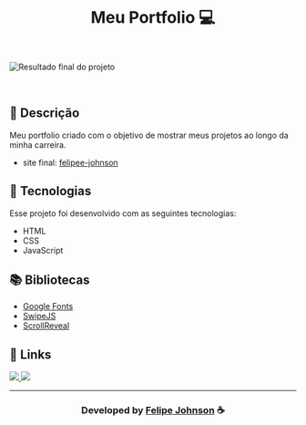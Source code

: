 <h1 align="center">
  Meu Portfolio 💻
</h1>

<br>

![Resultado final do projeto](https://user-images.githubusercontent.com/112385665/187520918-a203bb0b-e611-43a5-b326-9003b1f4b2eb.png)

<br>
  
## 📝 Descrição 

Meu portfolio criado com o objetivo de mostrar meus projetos ao longo da minha carreira.  

- site final: [felipee-johnson](https://felipee-johnson.web.app/)

## 🚀 Tecnologias

Esse projeto foi desenvolvido com as seguintes tecnologias:

- HTML
- CSS
- JavaScript

## 📚 Bibliotecas

- [Google Fonts](https://fonts.google.com/)
- [SwipeJS](https://github.com/nolimits4web/Swiper)
- [ScrollReveal](https://scrollrevealjs.org/)

## 🔗 Links

<p align="left">
 
 <a href="https://www.instagram.com/felipee_johnsonn/" alt="Instagram">
  <img src="https://img.shields.io/badge/-Instagram-0A66C2?style=for-the-badge&logo=Instagram&logoColor=FFFFFF&link=https://www.instagram.com/felipee_johnsonn/"/> 
 </a>

<a href="https://felipee-johnson.web.app/" alt="Portfolio">
  <img src="https://img.shields.io/badge/my_portfolio-000?style=for-the-badge&logo=ko-fi&logoColor=white&link=https://felipee-johnson.web.app/"/>
 </a>

 </p>


-----

  <h3 align="center"> Developed by <a href="https://felipee-johnson.web.app/">Felipe Johnson</a> ☕</h3>
